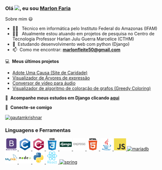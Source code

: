 ### Olá <img src="https://media.giphy.com/media/hvRJCLFzcasrR4ia7z/giphy.gif" width="25px">, eu sou  <a href="https://www.linkedin.com/in/marlon-faria-2886a31b0/">Marlon Faria</a>
Sobre mim :smiley:

- 👨‍🎓 &nbsp; Técnico em informática pelo Instituto Federal do Amazonas (IFAM)
- 👨‍💻 &nbsp; Atualmente estou atuando em projetos de pesquisa no Centro de Tecnologia Professor Harlan Julu Guerra Marcelice (CTHM)
- 🌱 &nbsp;Estudando desenvolvimento web com python (Django)
- 📫 &nbsp;Como me encontrar: **marlonfleite50@gmail.com**


💻 &nbsp;**Meus últimos projetos**
<!-- BLOG-POST-LIST:START -->
- [Adote Uma Causa (Site de Caridade)](https://github.com/MarlonFL15/Adote-uma-Causa)
- [Visualizador de Árvores de expressão](https://github.com/MarlonFL15/Arvores-de-expressao)
- [Conversor de vídeo para áudio](https://github.com/MarlonFL15/Conversor-video-audio)
- [Visualizador de algoritmo de coloração de grafos (Greedy Coloring)](https://github.com/MarlonFL15/Greedy-Visualization)
<!-- BLOG-POST-LIST:END -->

📕 &nbsp;**Acompanhe meus estudos em Django clicando [aqui](https://github.com/MarlonFL15/Estudos-Django)**

🔗 &nbsp;**Conecte-se comigo**
<p align="left">
<a href="https://www.linkedin.com/in/marlon-faria-2886a31b0/" target="blank"><img align="center" src="https://raw.githubusercontent.com/rahuldkjain/github-profile-readme-generator/master/src/images/icons/Social/linked-in-alt.svg" alt="gautamkrishnar" height="30" width="40" /></a>


<h3 align="left">Linguagens e Ferramentas</h3>
<p align="left"> <a href="https://getbootstrap.com" target="_blank"> <img src="https://raw.githubusercontent.com/devicons/devicon/master/icons/bootstrap/bootstrap-plain-wordmark.svg" alt="bootstrap" width="40" height="40"/> </a> <a href="https://www.cprogramming.com/" target="_blank"> <img src="https://raw.githubusercontent.com/devicons/devicon/master/icons/c/c-original.svg" alt="c" width="40" height="40"/> </a> <a href="https://www.w3schools.com/cpp/" target="_blank"> <img src="https://raw.githubusercontent.com/devicons/devicon/master/icons/cplusplus/cplusplus-original.svg" alt="cplusplus" width="40" height="40"/> </a> <a href="https://www.w3schools.com/css/" target="_blank"> <img src="https://raw.githubusercontent.com/devicons/devicon/master/icons/css3/css3-original-wordmark.svg" alt="css3" width="40" height="40"/> </a> <a href="https://www.djangoproject.com/" target="_blank"> <img src="https://raw.githubusercontent.com/devicons/devicon/master/icons/django/django-original.svg" alt="django" width="40" height="40"/> </a> <a href="https://expressjs.com" target="_blank"> <img src="https://raw.githubusercontent.com/devicons/devicon/master/icons/express/express-original-wordmark.svg" alt="express" width="40" height="40"/> </a> <a href="https://www.w3.org/html/" target="_blank"> <img src="https://raw.githubusercontent.com/devicons/devicon/master/icons/html5/html5-original-wordmark.svg" alt="html5" width="40" height="40"/> </a> <a href="https://www.java.com" target="_blank"> <img src="https://raw.githubusercontent.com/devicons/devicon/master/icons/java/java-original.svg" alt="java" width="40" height="40"/> </a> <a href="https://developer.mozilla.org/en-US/docs/Web/JavaScript" target="_blank"> <img src="https://raw.githubusercontent.com/devicons/devicon/master/icons/javascript/javascript-original.svg" alt="javascript" width="40" height="40"/> </a> <a href="https://mariadb.org/" target="_blank"> <img src="https://www.vectorlogo.zone/logos/mariadb/mariadb-icon.svg" alt="mariadb" width="40" height="40"/> </a> <a href="https://www.mysql.com/" target="_blank"> <img src="https://raw.githubusercontent.com/devicons/devicon/master/icons/mysql/mysql-original-wordmark.svg" alt="mysql" width="40" height="40"/> </a> <a href="https://nodejs.org" target="_blank"> <img src="https://raw.githubusercontent.com/devicons/devicon/master/icons/nodejs/nodejs-original-wordmark.svg" alt="nodejs" width="40" height="40"/> </a> <a href="https://www.python.org" target="_blank"> <img src="https://raw.githubusercontent.com/devicons/devicon/master/icons/python/python-original.svg" alt="python" width="40" height="40"/> </a> <a href="https://reactjs.org/" target="_blank"> <img src="https://raw.githubusercontent.com/devicons/devicon/master/icons/react/react-original-wordmark.svg" alt="react" width="40" height="40"/> </a> <a href="https://spring.io/" target="_blank"> <img src="https://www.vectorlogo.zone/logos/springio/springio-icon.svg" alt="spring" width="40" height="40"/> </a> </p>
